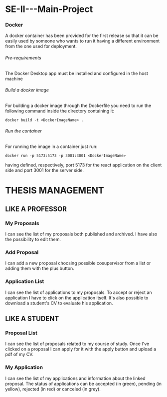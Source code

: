 # SE-II---Main-Project

### Docker
A docker container has been provided for the first release so that it can be easily used by someone who
wants to run it having a different environment from the one used for deployment.
###### Pre-requirements
The Docker Desktop app must be installed and configured in the host machine
###### Build a docker image
For building a docker image through the Dockerfile you need to run the following command inside the directory containing it:
```
docker build -t <DockerImageName> .
```
###### Run the container
For running the image in a container just run:
```
docker run -p 5173:5173 -p 3001:3001 <DockerImageName>
```
having defined, respectively, port 5173 for the react application on the client side and port 3001 for the server side. 
# THESIS MANAGEMENT

## LIKE A PROFESSOR

### My Proposals
I can see the list of my proposals both published and archived. I have also the possibility to edit them.

### Add Proposal
I can add a new proposal choosing possible cosupervisor from a list or adding them with the plus button.

### Application List
I can see the list of applications to my proposals. To accept or reject an application I have to click on the application itself.
It's also possible to download a student's CV to evaluate his application.

## LIKE A STUDENT

### Proposal List
I can see the list of proposals related to my course of study. Once I've clicked on a proposal I can apply for it with the apply button and upload a pdf of my CV.
### My Application
I can see the list of my applications and information about the linked proposal. The status of applications can be accepted (in green), pending (in yellow), rejected (in red) or canceled (in grey).
